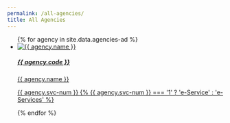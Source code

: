 ```yaml
---
permalink: /all-agencies/
title: All Agencies
---
```


<div class="list-container">
  <ul class="vertical-list">    
   {%   for agency in site.data.agencies-ad   %}
    <li class="list-item">
      <a href="/agency/{{ agency.code }}" >
        <div class="list-item">
            <img src="{{ agency.image-url }}" alt="{{ agency.name }}" />
        </div>
        <div class="list-item-text">
            <h5>{{ agency.code }}</h5>
            <p> {{ agency.name }}</p>          
        </div> 
        <span class="num-of-eservices"><p>{{ agency.svc-num }} {% {{ agency.svc-num }} === '1' ? 'e-Service' : 'e-Services' %}</p>
        </span>
      </a>     
    </li>          
  {%  endfor  %}  
  </ul>
</div>
